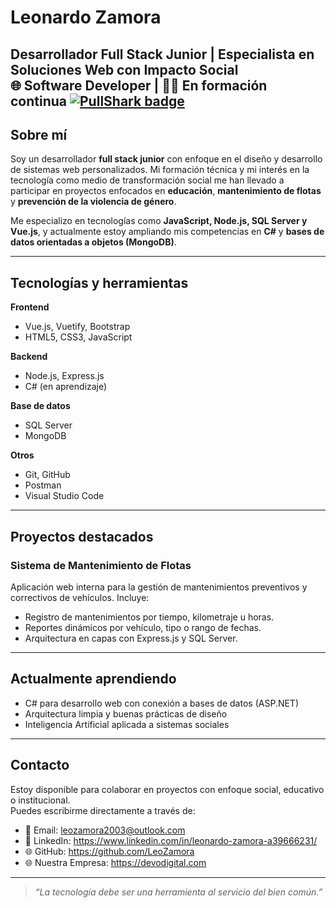 # Leonardo Zamora

Desarrollador Full Stack Junior | Especialista en Soluciones Web con Impacto Social  
🌐 Software Developer | 👨‍💻 En formación continua
[![PullShark badge](https://pullshark.dev/LeoZamora/badge.svg)](https://pullshark.dev/LeoZamora)
---

## Sobre mí

Soy un desarrollador **full stack junior** con enfoque en el diseño y desarrollo de sistemas web personalizados. Mi formación técnica y mi interés en la tecnología como medio de transformación social me han llevado a participar en proyectos enfocados en **educación**, **mantenimiento de flotas** y **prevención de la violencia de género**.

Me especializo en tecnologías como **JavaScript, Node.js, SQL Server y Vue.js**, y actualmente estoy ampliando mis competencias en **C#** y **bases de datos orientadas a objetos (MongoDB)**.

---

## Tecnologías y herramientas

**Frontend**
- Vue.js, Vuetify, Bootstrap
- HTML5, CSS3, JavaScript

**Backend**
- Node.js, Express.js
- C# (en aprendizaje)

**Base de datos**
- SQL Server
- MongoDB

**Otros**
- Git, GitHub
- Postman
- Visual Studio Code

---

## Proyectos destacados

### Sistema de Mantenimiento de Flotas
Aplicación web interna para la gestión de mantenimientos preventivos y correctivos de vehículos. Incluye:
- Registro de mantenimientos por tiempo, kilometraje u horas.
- Reportes dinámicos por vehículo, tipo o rango de fechas.
- Arquitectura en capas con Express.js y SQL Server.
---

## Actualmente aprendiendo

- C# para desarrollo web con conexión a bases de datos (ASP.NET)
- Arquitectura limpia y buenas prácticas de diseño
- Inteligencia Artificial aplicada a sistemas sociales

---

## Contacto

Estoy disponible para colaborar en proyectos con enfoque social, educativo o institucional.  
Puedes escribirme directamente a través de:

- 📧 Email: leozamora2003@outlook.com
- 💼 LinkedIn: https://www.linkedin.com/in/leonardo-zamora-a39666231/
- 🌐 GitHub: https://github.com/LeoZamora
- 🌐 Nuestra Empresa: https://devodigital.com

---

> _“La tecnología debe ser una herramienta al servicio del bien común.”_
